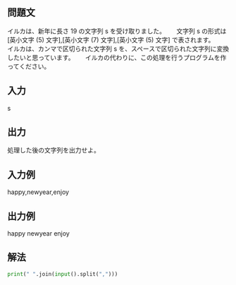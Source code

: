 ## 問題文
イルカは、新年に長さ 19 の文字列 s を受け取りました。　　
文字列 s の形式は [英小文字 \(5\) 文字],[英小文字 \(7\) 文字],[英小文字 \(5\) 文字] で表されます。　　
イルカは、カンマで区切られた文字列 s を、スペースで区切られた文字列に変換したいと思っています。　　
イルカの代わりに、この処理を行うプログラムを作ってください。
## 入力
s
## 出力
処理した後の文字列を出力せよ。
## 入力例
happy,newyear,enjoy
## 出力例
happy newyear enjoy
## 解法

```python
print(" ".join(input().split(",")))